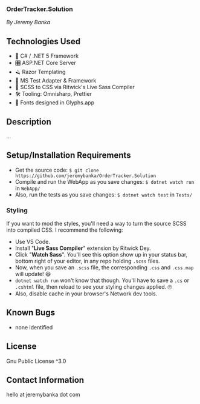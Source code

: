 ### OrderTracker.Solution

_By Jeremy Banka_

## Technologies Used

- 🎵 C# / .NET 5 Framework
- 🎛️ ASP.NET Core Server
- 🪒 Razor Templating
- 🧪 MS Test Adapter & Framework
- 💅 SCSS to CSS via Ritwick's Live Sass Compiler
- 🛠️ Tooling: Omnisharp, Prettier
- 💚 Fonts designed in Glyphs.app

## Description

...

## Setup/Installation Requirements

- Get the source code: `$ git clone https://github.com/jeremybanka/OrderTracker.Solution`
- Compile and run the WebApp as you save changes: `$ dotnet watch run` in `WebApp/`
- Also, run the tests as you save changes: `$ dotnet watch test` in `Tests/`

### Styling

If you want to mod the styles, you'll need a way to turn the source SCSS into compiled CSS. I recommend the following:

- Use VS Code.
- Install "**Live Sass Compiler**" extension by Ritwick Dey.
- Click "**Watch Sass**". You'll see this option show up in your status bar, bottom right of your editor, in any repo holding `.scss` files.
- Now, when you save an `.scss` file, the corresponding `.css` and `.css.map` will update! 😃
- `dotnet watch run` won't know that though. You'll have to save a `.cs` or `.cshtml` file, then reload to see your styling changes applied. 🙄
- Also, disable cache in your browser's Network dev tools.

## Known Bugs

- none identified

## License

Gnu Public License ^3.0

## Contact Information

hello at jeremybanka dot com
